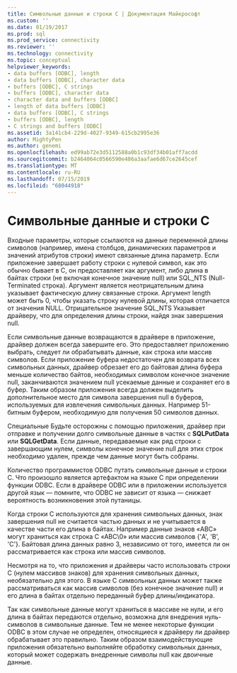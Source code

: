 ```yaml
---
title: Символьные данные и строки C | Документация Майкрософт
ms.custom: ''
ms.date: 01/19/2017
ms.prod: sql
ms.prod_service: connectivity
ms.reviewer: ''
ms.technology: connectivity
ms.topic: conceptual
helpviewer_keywords:
- data buffers [ODBC], length
- data buffers [ODBC], character data
- buffers [ODBC], C strings
- buffers [ODBC], character data
- character data and buffers [ODBC]
- length of data buffers [ODBC]
- data buffers [ODBC], C strings
- buffers [ODBC], length
- C strings and buffers [ODBC]
ms.assetid: 3a141cb4-229d-4027-9349-615cb2995e36
author: MightyPen
ms.author: genemi
ms.openlocfilehash: ed99ab72e3d5112588a0b1c93df34b01aff7acdd
ms.sourcegitcommit: b2464064c0566590e486a3aafae6d67ce2645cef
ms.translationtype: MT
ms.contentlocale: ru-RU
ms.lasthandoff: 07/15/2019
ms.locfileid: "68044918"
---
```

# <a name="character-data-and-c-strings"></a>Символьные данные и строки C
Входные параметры, которые ссылаются на данные переменной длины символов (например, имена столбцов, динамических параметров и значений атрибутов строки) имеют связанные длина параметр. Если приложение завершает работу строки с нулевой символ, как это обычно бывает в C, он предоставляет как аргумент, либо длина в байтах строки (не включая конечное значение null) или SQL_NTS (Null-Terminated строка). Аргумент является неотрицательным длина указывает фактическую длину связанные строки. Аргумент length может быть 0, чтобы указать строку нулевой длины, которая отличается от значения NULL. Отрицательное значение SQL_NTS Указывает драйверу, что для определения длины строки, найдя знак завершения null.  
  
 Если символьные данные возвращаются в драйвере в приложение, драйвер должен всегда завершите его. Это предоставляет приложению выбрать, следует ли обрабатывать данные, как строка или массив символов. Если приложение буфера недостаточен для возврата всех символьных данных, драйвер обрезает его до байтовая длина буфера меньше количество байтов, необходимых символом конечное значение null, заканчиваются значением null усекаемые данные и сохраняет его в буфер. Таким образом приложения всегда должен выделить дополнительное место для символа завершения null в буферов, используемых для извлечения символьных данных. Например 51-битным буфером, необходимую для получения 50 символов данных.  
  
 Специальные Будьте осторожны с помощью приложения, драйвер при отправке и получении долго символьные данные в частях с **SQLPutData** или **SQLGetData**. Если данные, передаваемые как ряд строки с завершающим нулем, символы конечное значение null для этих строк необходимо удален, прежде чем данные могут быть собраны.  
  
 Количество программистов ODBC путать символьные данные и строки C. Что произошло является артефактом на языке C при определении функции ODBC. Если в драйвере ODBC или в приложении используется другой язык — помните, что ODBC не зависит от языка — снижает вероятность возникновения этой путаницы.  
  
 Когда строки C используются для хранения символьных данных, знак завершения null не считается частью данных и не учитывается в качестве части его длина в байтах. Например данные знаков «ABC» могут храниться как строка C «ABC\0» или массив символов {'A', 'B', 'C'}. Байтовая длина данных равно 3, независимо от того, имеется ли он рассматривается как строка или массив символов.  
  
 Несмотря на то, что приложения и драйверы часто использовать строки C (нулем массивов знаков) для хранения символьных данных, необязательно для этого. В языке C символьных данных может также рассматриваться как массив символов (без конечное значение null) и его длина в байтах отдельно переданный буфер длины/индикатора.  
  
 Так как символьные данные могут храниться в массиве не нули, и его длина в байтах передаются отдельно, возможна для внедрения нуль-символов в символьные данные. Тем не менее некоторые функции ODBC в этом случае не определен, относящиеся к драйверу ли драйвер обрабатывает это правильно. Таким образом взаимодействующие приложения обязательно выполняйте обработку символьных данных, который может содержать внедренные символы null как двоичные данные.
